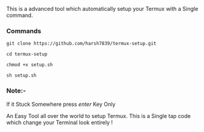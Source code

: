 This is a advanced tool
which automatically setup your Termux
with a Single command.

### Commands

```shell
git clone https://github.com/harsh7839/termux-setup.git
```
```shell
cd termux-setup
```
```shell
chmod +x setup.sh
```
```shell
sh setup.sh
```

### Note:-
If it Stuck Somewhere press *enter*
Key Only

An Easy Tool all over the world to setup Termux.
This is a Single tap code which change your Terminal look entirely !
